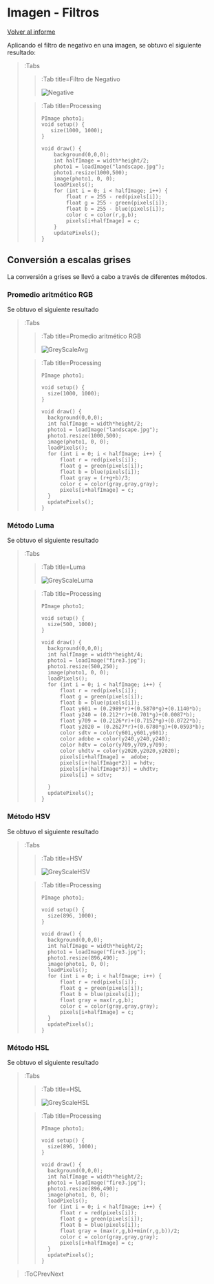 # Imagen - Filtros

[Volver al informe](/docs/workshops/informImagingAndVideo)

Aplicando el filtro de negativo en una imagen, se obtuvo el siguiente resultado:

> :Tabs
> > :Tab title=Filtro de Negativo
> > 
> > ![Negative](/docs/sketches/imageNegative.jpg)
>
> > :Tab title=Processing
> >
> > ```processing
> > PImage photo1;
> > void setup() {
> >    size(1000, 1000);
> > }
> > 
> > void draw() {
> >     background(0,0,0);
> >     int halfImage = width*height/2;
> >     photo1 = loadImage("landscape.jpg");
> >     photo1.resize(1000,500);
> >     image(photo1, 0, 0);
> >     loadPixels();
> >     for (int i = 0; i < halfImage; i++) {
> >         float r = 255 - red(pixels[i]);
> >         float g = 255 - green(pixels[i]);
> >         float b = 255 - blue(pixels[i]);
> >         color c = color(r,g,b);
> >         pixels[i+halfImage] = c;
> >     }
> >     updatePixels();
> > }
> > ```


## Conversión a escalas grises
La conversión a grises se llevó a cabo a través de diferentes métodos.

### Promedio aritmético RGB
Se obtuvo el siguiente resultado

> :Tabs
> > :Tab title=Promedio aritmético RGB
> > 
> > ![GreyScaleAvg](/docs/sketches/greyscaleAvg.png)
>
> > :Tab title=Processing
> >
> > ```processing
> > PImage photo1;
> > 
> > void setup() {
> >   size(1000, 1000);
> > }
> > 
> > void draw() {
> >   background(0,0,0);
> >   int halfImage = width*height/2;
> >   photo1 = loadImage("landscape.jpg");
> >   photo1.resize(1000,500);
> >   image(photo1, 0, 0);
> >   loadPixels();
> >   for (int i = 0; i < halfImage; i++) {
> >       float r = red(pixels[i]);
> >       float g = green(pixels[i]);
> >       float b = blue(pixels[i]);
> >       float gray = (r+g+b)/3;
> >       color c = color(gray,gray,gray);
> >       pixels[i+halfImage] = c;
> >   }
> >   updatePixels();
> > } 

### Método Luma
Se obtuvo el siguiente resultado

> :Tabs
> > :Tab title=Luma
> > 
> > ![GreyScaleLuma](/docs/sketches/grayScaleLuma.png)
>
> > :Tab title=Processing
> >
> > ```processing
> > PImage photo1;
> > 
> > void setup() {
> >   size(500, 1000);
> > }
> > 
> > void draw() {
> >   background(0,0,0);
> >   int halfImage = width*height/4;
> >   photo1 = loadImage("fire3.jpg");
> >   photo1.resize(500,250);
> >   image(photo1, 0, 0);
> >   loadPixels();
> >   for (int i = 0; i < halfImage; i++) {
> >       float r = red(pixels[i]);
> >       float g = green(pixels[i]);
> >       float b = blue(pixels[i]);
> >       float y601 = (0.2989*r)+(0.5870*g)+(0.1140*b);
> >       float y240 = (0.212*r)+(0.701*g)+(0.0087*b);
> >       float y709 = (0.2126*r)+(0.7152*g)+(0.0722*b);
> >       float y2020 = (0.2627*r)+(0.6780*g)+(0.0593*b);
> >       color sdtv = color(y601,y601,y601);
> >       color adobe = color(y240,y240,y240);
> >       color hdtv = color(y709,y709,y709);
> >       color uhdtv = color(y2020,y2020,y2020);
> >       pixels[i+halfImage] =  adobe;
> >       pixels[i+(halfImage*2)] = hdtv;
> >       pixels[i+(halfImage*3)] = uhdtv;
> >       pixels[i] = sdtv;
> >       
> >   }
> >   updatePixels();
> > }

### Método HSV
Se obtuvo el siguiente resultado

> :Tabs
> > :Tab title=HSV
> > 
> > ![GreyScaleHSV](/docs/sketches/greyScaleHSV.png)
>
> > :Tab title=Processing
> >
> > ```processing
> > PImage photo1;
> > 
> > void setup() {
> >   size(896, 1000);
> > }
> > 
> > void draw() {
> >   background(0,0,0);
> >   int halfImage = width*height/2;
> >   photo1 = loadImage("fire3.jpg");
> >   photo1.resize(896,490);
> >   image(photo1, 0, 0);
> >   loadPixels();
> >   for (int i = 0; i < halfImage; i++) {
> >       float r = red(pixels[i]);
> >       float g = green(pixels[i]);
> >       float b = blue(pixels[i]);
> >       float gray = max(r,g,b);
> >       color c = color(gray,gray,gray);
> >       pixels[i+halfImage] = c;
> >   }
> >   updatePixels();
> > }

### Método HSL
Se obtuvo el siguiente resultado

> :Tabs
> > :Tab title=HSL
> > 
> > ![GreyScaleHSL](/docs/sketches/greyScaleHSL.png)
>
> > :Tab title=Processing
> >
> > ```processing
> > PImage photo1;
> > 
> > void setup() {
> >   size(896, 1000);
> > }
> > 
> > void draw() {
> >   background(0,0,0);
> >   int halfImage = width*height/2;
> >   photo1 = loadImage("fire3.jpg");
> >   photo1.resize(896,490);
> >   image(photo1, 0, 0);
> >   loadPixels();
> >   for (int i = 0; i < halfImage; i++) {
> >       float r = red(pixels[i]);
> >       float g = green(pixels[i]);
> >       float b = blue(pixels[i]);
> >       float gray = (max(r,g,b)+min(r,g,b))/2;
> >       color c = color(gray,gray,gray);
> >       pixels[i+halfImage] = c;
> >   }
> >   updatePixels();
> > }


> :ToCPrevNext

